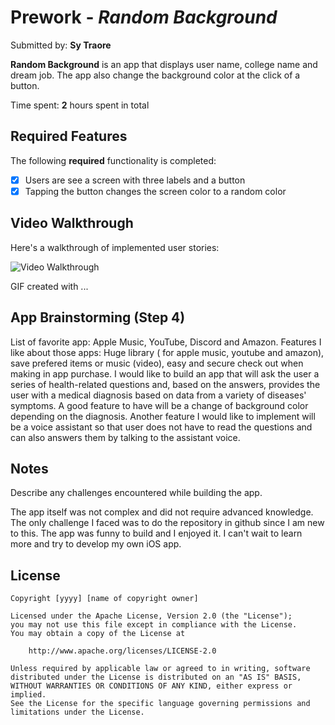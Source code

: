 # Prework - *Random Background*

Submitted by: **Sy Traore**

**Random Background** is an app that displays user name, college name and dream job. The app also change the background color at the click of a button.

Time spent: **2** hours spent in total

## Required Features

The following **required** functionality is completed:

- [x] Users are see a screen with three labels and a button
- [x] Tapping the button changes the screen color to a random color
 
## Video Walkthrough

Here's a walkthrough of implemented user stories:

<img src='http://i.imgur.com/link/to/your/gif/file.gif' title='Video Walkthrough' width='' alt='Video Walkthrough' />

<!-- Replace this with whatever GIF tool you used! -->
GIF created with ...  
<!-- Recommended tools:
[Kap](https://getkap.co/) for macOS
[ScreenToGif](https://www.screentogif.com/) for Windows
[peek](https://github.com/phw/peek) for Linux. -->

## App Brainstorming (Step 4)
List of favorite app: Apple Music, YouTube, Discord and Amazon.
Features I like about those apps: Huge library ( for apple music, youtube and amazon), save prefered items or music (video), easy and secure check out when making in app purchase.
I would like to build an app that will ask the user a series of health-related questions and, based on the answers, provides the
    user with a medical diagnosis based on data from a variety of diseases' symptoms. A good feature to have will be a change of background color depending on the diagnosis. Another feature I would like to implement will be a voice assistant so that user does not have to read the questions and can also answers them by talking to the assistant voice. 
 
## Notes

Describe any challenges encountered while building the app.

The app itself was not complex and did not require advanced knowledge. The only challenge I faced was to do the repository in github since I am new to this. The app was funny to build and I enjoyed it. I can't wait to learn more and try to develop my own iOS app.

## License

    Copyright [yyyy] [name of copyright owner]

    Licensed under the Apache License, Version 2.0 (the "License");
    you may not use this file except in compliance with the License.
    You may obtain a copy of the License at

        http://www.apache.org/licenses/LICENSE-2.0

    Unless required by applicable law or agreed to in writing, software
    distributed under the License is distributed on an "AS IS" BASIS,
    WITHOUT WARRANTIES OR CONDITIONS OF ANY KIND, either express or implied.
    See the License for the specific language governing permissions and
    limitations under the License.
